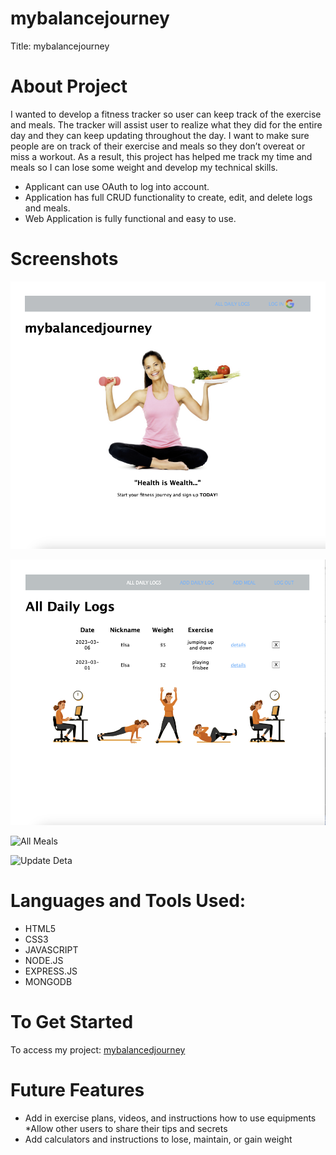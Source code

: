 # mybalancejourney
Title: mybalancejourney

# About Project 
I wanted to develop a fitness tracker so user can keep track of the exercise and meals. The tracker will assist user to realize what they did for the entire day and they can keep updating throughout the day. I want to make sure people are on track of their exercise and meals so they don’t overeat or miss a workout. As a result, this project has helped me track my time and meals so I can lose some weight and develop my technical skills.
* Applicant can use OAuth to log into account.
* Application has full CRUD functionality to create, edit, and delete logs and meals.
* Web Application is fully functional and easy to use. 


# Screenshots
![Main Page](./public/images/Homepage.png)

![All Logs](./public/images/AllLog.png)

![All Meals](.public/images/Meals.png)

![Update Deta](.public/images/Update.png)

# Languages and Tools Used: 
* HTML5
* CSS3
* JAVASCRIPT
* NODE.JS
* EXPRESS.JS
* MONGODB

# To Get Started
To access my project: [mybalancedjourney](https://jennyyhfang.github.io/mybalancedjourney/)

# Future Features
* Add in exercise plans, videos, and instructions how to use equipments
*Allow other users to share their tips and secrets
* Add calculators and instructions to lose, maintain, or gain weight 